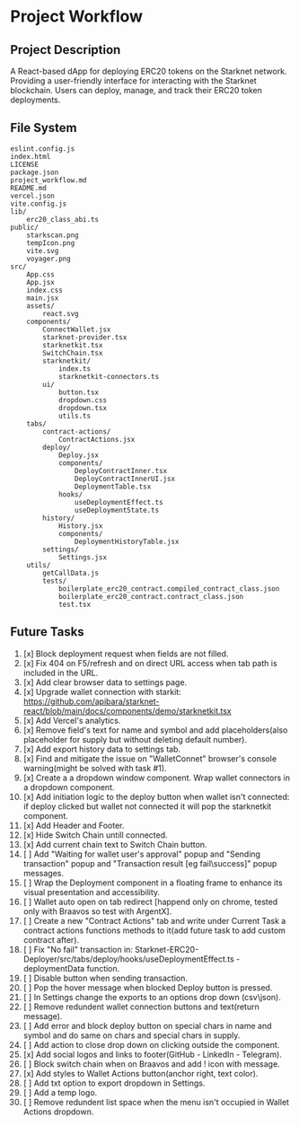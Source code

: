# Project Workflow

## Project Description
A React-based dApp for deploying ERC20 tokens on the Starknet network.
Providing a user-friendly interface for interacting with the Starknet blockchain.
Users can deploy, manage, and track their ERC20 token deployments.

## File System
```
eslint.config.js
index.html
LICENSE
package.json
project_workflow.md
README.md
vercel.json
vite.config.js
lib/
	erc20_class_abi.ts
public/
	starkscan.png
	tempIcon.png
	vite.svg
	voyager.png
src/
	App.css
	App.jsx
	index.css
	main.jsx
	assets/
		react.svg
	components/
		ConnectWallet.jsx
		starknet-provider.tsx
		starknetkit.tsx
		SwitchChain.tsx
		starknetkit/
			index.ts
			starknetkit-connectors.ts
		ui/
			button.tsx
			dropdown.css
			dropdown.tsx
			utils.ts
	tabs/
		contract-actions/
			ContractActions.jsx
		deploy/
			Deploy.jsx
			components/
				DeployContractInner.tsx
				DeployContractInnerUI.jsx
				DeploymentTable.tsx
			hooks/
				useDeploymentEffect.ts
				useDeploymentState.ts
		history/
			History.jsx
			components/
				DeploymentHistoryTable.jsx
		settings/
			Settings.jsx
	utils/
		getCallData.js
		tests/
			boilerplate_erc20_contract.compiled_contract_class.json
			boilerplate_erc20_contract.contract_class.json
			test.tsx
```

## Future Tasks

1.  [x] Block deployment request when fields are not filled.
2.  [x] Fix 404 on F5/refresh and on direct URL access when tab path is included in the URL.
3.  [x] Add clear browser data to settings page.
4.  [x] Upgrade wallet connection with starkit: https://github.com/apibara/starknet-react/blob/main/docs/components/demo/starknetkit.tsx
5.  [x] Add Vercel's analytics.
6.  [x] Remove field's text for name and symbol and add placeholders(also placeholder for supply but without deleting default number).
7.  [x] Add export history data to settings tab.
8.  [x] Find and mitigate the issue on "WalletConnet" browser's console warning(might be solved with task #1).
9.  [x] Create a a dropdown window component. Wrap wallet connectors in a dropdown component.
10. [x] Add initiation logic to the deploy button when wallet isn't connected: if deploy clicked but wallet not connected it will pop the starknetkit component.
11. [x] Add Header and Footer.
12. [x] Hide Switch Chain untill connected.
13. [x] Add current chain text to Switch Chain button.
14. [ ] Add "Waiting for wallet user's approval" popup and "Sending transaction" popup and "Transaction result [eg fail\success]" popup messages.
15. [ ] Wrap the Deployment component in a floating frame to enhance its visual presentation and accessibility.
16. [ ] Wallet auto open on tab redirect [happend only on chrome, tested only with Braavos so test with ArgentX].
17. [ ] Create a new "Contract Actions" tab and write under Current Task a contract actions functions methods to it(add future task to add custom contract after).
18. [ ] Fix "No fail" transaction in: Starknet-ERC20-Deployer/src/tabs/deploy/hooks/useDeploymentEffect.ts - deploymentData function.
19. [ ] Disable button when sending transaction.
20. [ ] Pop the hover message when blocked Deploy button is pressed.
21. [ ] In Settings change the exports to an options drop down (csv\json).
22. [ ] Remove redundent wallet connection buttons and text(return message).
23. [ ] Add error and block deploy button on special chars in name and symbol and do same on chars and special chars in supply.
24. [ ] Add action to close drop down on clicking outside the component.
25. [x] Add social logos and links to footer(GitHub - LinkedIn - Telegram).
26. [ ] Block switch chain when on Braavos and add ! icon with message.
27. [x] Add styles to Wallet Actions button(anchor right, text color).
28. [ ] Add txt option to export dropdown in Settings.
29. [ ] Add a temp logo.
30. [ ] Remove redundent list space when the menu isn't occupied in Wallet Actions dropdown. 



